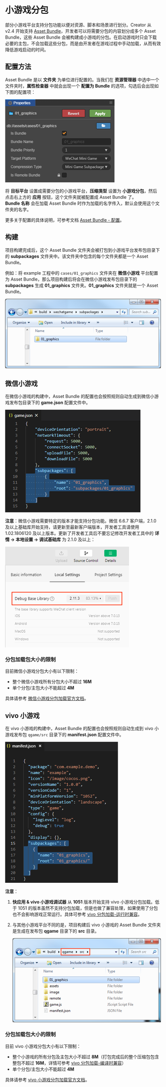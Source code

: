 # 小游戏分包

部分小游戏平台支持分包功能以便对资源、脚本和场景进行划分。Creator 从 v2.4 开始支持 [Asset Bundle](../asset-manager/bundle.md)，开发者可以将需要分包的内容划分成多个 Asset Bundle，这些 Asset Bundle 会被构建成小游戏的分包。在启动游戏时只会下载必要的主包，不会加载这些分包，而是由开发者在游戏过程中手动加载，从而有效降低游戏启动的时间。

## 配置方法

Asset Bundle 是以 **文件夹** 为单位进行配置的。当我们在 **资源管理器** 中选中一个文件夹时，**属性检查器** 中就会出现一个 **配置为 Bundle** 的选项，勾选后会出现如下图的配置项：

![](subpackage/configuration.png)

将 **目标平台** 设置成需要分包的小游戏平台，**压缩类型** 设置为 **小游戏分包**，然后点击右上方的 **应用** 按钮，这个文件夹就被配置成 Asset Bundle 了。<br>
**Bundle 名称** 会在加载 Asset Bundle 时作为加载的名字传入，默认会使用这个文件夹的名字。

更多关于配置的具体说明，可参考文档 [Asset Bundle - 配置](../scripting/asset-bundle.md#%E9%85%8D%E7%BD%AE%E6%96%B9%E6%B3%95)。

## 构建

项目构建完成后，这个 Asset Bundle 文件夹会被打包到小游戏平台发布包目录下的 **subpackages** 文件夹中。该文件夹中包含的每个文件夹都是一个 Asset Bundle。

例如：将 example 工程中的 `cases/01_graphics` 文件夹在 **微信小游戏** 平台配置为 Asset Bundle，那么项目构建后将会在微信小游戏发布包目录下的 **subpackages** 生成 **01_graphics** 文件夹。**01_graphics** 文件夹就是一个 Asset Bundle。

![](subpackage/subpackage.png)

## 微信小游戏

在微信小游戏的构建中，Asset Bundle 的配置也会按照规则自动生成到微信小游戏发布包目录下的 **game.json** 配置文件中。

![profile](subpackage/profile.png)

**注意**：微信小游戏需要特定的版本才能支持分包功能。微信 6.6.7 客户端，2.1.0 及以上基础库开始支持，请更新至最新客户端版本，开发者工具请使用 1.02.1806120 及以上版本。更新了开发者工具后不要忘记修改开发者工具中的 **详情 -> 本地设置 -> 调试基础库** 为 2.1.0 及以上：

![subpackage2](./subpackage/subpackage2.png)

### 分包加载包大小的限制

目前微信小游戏分包大小有以下限制：

- 整个微信小游戏所有分包大小不超过 **16M**
- 单个分包/主包大小不能超过 **4M**

具体请参考 [微信小游戏分包加载官方文档](https://developers.weixin.qq.com/minigame/dev/guide/base-ability/sub-packages.html)。

## vivo 小游戏

在 vivo 小游戏的构建中，Asset Bundle 的配置也会按照规则自动生成到 vivo 小游戏发布包 `qgame/src` 目录下的 **manifest.json** 配置文件中。

![profile](./subpackage/vivo_profile.png)

**注意**：

1. **快应用 & vivo 小游戏调试器** 从 **1051** 版本开始支持 vivo 小游戏分包加载。低于 1051 的版本虽然不支持分包加载，但是也做了兼容处理，如果使用了分包也不会影响游戏正常运行。具体可参考 [vivo 分包加载-运行时兼容](https://minigame.vivo.com.cn/documents/#/lesson/base/subpackage?id=%e8%bf%90%e8%a1%8c%e6%97%b6%e5%85%bc%e5%ae%b9)。
2. 与其他小游戏平台不同的是，项目构建后 vivo 小游戏的 Asset Bundle 文件夹是生成在发布包 **qgame** 目录下的 **src** 目录。

    ![](./subpackage/vivo_subpackage.png)

### 分包加载包大小的限制

目前 vivo 小游戏分包大小有以下限制：

- 整个小游戏的所有分包及主包大小不超过 **8M**（打包完成后的整个压缩包包含整包不超过 **16M**，详情可参考 [vivo 分包加载-编译时兼容](https://minigame.vivo.com.cn/documents/#/lesson/base/subpackage?id=%e7%bc%96%e8%af%91%e6%97%b6%e5%85%bc%e5%ae%b9)）
- 单个分包/主包大小不能超过 **4M**

具体请参考 [vivo 小游戏分包加载官方文档](https://minigame.vivo.com.cn/documents/#/lesson/base/subpackage)。
